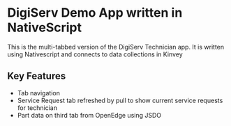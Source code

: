# DigiServ Demo App written in NativeScript
This is the multi-tabbed version of the DigiServ Technician app.
It is written using Nativescript and connects to data collections in Kinvey

## Key Features
- Tab navigation
- Service Request tab refreshed by pull to show current service requests for technician
- Part data on third tab from OpenEdge using JSDO
